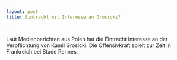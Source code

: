 ```yaml
---
layout: post
title: Eintracht mit Interesse an Grosicki?

---
```


Laut Medienberichten aus Polen hat die Eintracht Interesse an der Verpflichtung von Kamil Grosicki. Die Offensivkraft spielt zur Zeit in Frankreich bei Stade Rennes.



